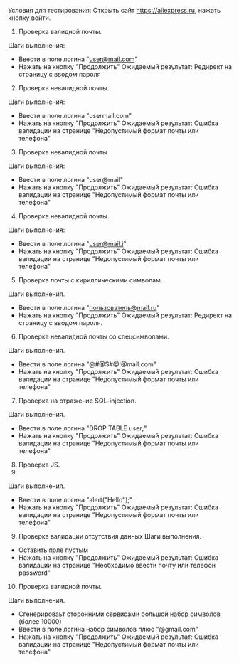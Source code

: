 Условия для тестирования:
Открыть сайт https://aliexpress.ru, нажать кнопку войти.


1. Проверка валидной почты.

Шаги выполнения:
- Ввести в поле логина "user@mail.com"
- Нажать на кнопку "Продолжить"
Ожидаемый результат:
Редирект на страницу с вводом пароля

2. Проверка невалидной почты.

Шаги выполнения:
- Ввести в поле логина "usermail.com"
- Нажать на кнопку "Продолжить"
Ожидаемый результат:
Ошибка валидации на странице "Недопустимый формат почты или телефона"

3. Проверка невалидной почты

Шаги выполнения:
- Ввести в поле логина "user@mail"
- Нажать на кнопку "Продолжить"
Ожидаемый результат:
Ошибка валидации на странице "Недопустимый формат почты или телефона"

4. Проверка невалидной почты.

Шаги выполнения:
- Ввести в поле логина "user@mail.i"
- Нажать на кнопку "Продолжить"
Ожидаемый результат:
Ошибка валидации на странице "Недопустимый формат почты или телефона"

5. Проверка почты c кириллическими символам.

Шаги выполнения.
- Ввести в поле логина "пользователь@mail.ru"
- Нажать на кнопку "Продолжить"
Ожидаемый результат:
Редирект на страницу с вводом пароля.

6. Проверка невалидной почты со спецсимволами.

Шаги выполнения.
- Ввести в поле логина "@#@$$%^&*()_+)(*&^%$#@!@mail.com"
- Нажать на кнопку "Продолжить"
Ожидаемый результат:
Ошибка валидации на странице "Недопустимый формат почты или телефона"

7. Проверка на отражение SQL-injection.

Шаги выполнения.
- Ввести в поле логина "DROP TABLE user;"
- Нажать на кнопку "Продолжить"
Ожидаемый результат:
Ошибка валидации на странице "Недопустимый формат почты или телефона"

8. Проверка JS.
9. 
Шаги выполнения.
- Ввести в поле логина "alert("Hello");"
- Нажать на кнопку "Продолжить"
Ожидаемый результат:
Ошибка валидации на странице "Недопустимый формат почты или телефона"

9. Проверка валидации отсутствия данных
Шаги выполнения.
- Оставить поле пустым
- Нажать на кнопку "Продолжить"
Ожидаемый результат:
Ошибка валидации на странице "Необходимо ввести почту или телефон
password"

10. Проверка валидной почты.

Шаги выполнения.
- Сгенерироваьт сторонними сервисами большой набор символов (более 10000)
- Ввести в поле логина  набор символов плюс "@gmail.com"
- Нажать на кнопку "Продолжить"
Ожидаемый результат:
Ошибка валидации на странице "Недопустимый формат почты или телефона"

